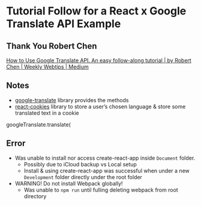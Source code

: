 # Tutorial Follow for a React x Google Translate API Example

## Thank You Robert Chen
[How to Use Google Translate API. An easy follow-along tutorial | by Robert Chen | Weekly Webtips | Medium](https://medium.com/weekly-webtips/how-to-use-google-translate-api-e42e5eb380fb)

## Notes
  * [google-translate](https://www.npmjs.com/package/google-translate) library provides the methods
  * [react-cookies](https://www.npmjs.com/package/react-cookies) library to store a user’s chosen language & store some translated text in a cookie

googleTranslate.translate(

## Error
  * Was unable to install nor access create-react-app inside `Document` folder.
    * Possibly due to iCloud backup vs Local setup
    * Install & using create-react-app was successful when under a new `Development` folder directly under the root folder
  * WARNING! Do not install Webpack globally!
    * Was unable to `npm run` until fulling deleting webpack from root directory
